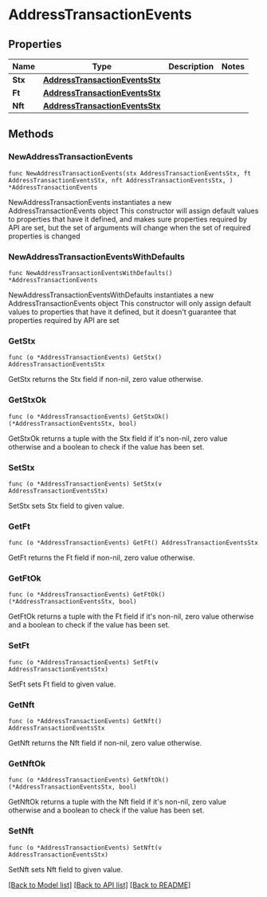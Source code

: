 # AddressTransactionEvents

## Properties

Name | Type | Description | Notes
------------ | ------------- | ------------- | -------------
**Stx** | [**AddressTransactionEventsStx**](AddressTransactionEventsStx.md) |  | 
**Ft** | [**AddressTransactionEventsStx**](AddressTransactionEventsStx.md) |  | 
**Nft** | [**AddressTransactionEventsStx**](AddressTransactionEventsStx.md) |  | 

## Methods

### NewAddressTransactionEvents

`func NewAddressTransactionEvents(stx AddressTransactionEventsStx, ft AddressTransactionEventsStx, nft AddressTransactionEventsStx, ) *AddressTransactionEvents`

NewAddressTransactionEvents instantiates a new AddressTransactionEvents object
This constructor will assign default values to properties that have it defined,
and makes sure properties required by API are set, but the set of arguments
will change when the set of required properties is changed

### NewAddressTransactionEventsWithDefaults

`func NewAddressTransactionEventsWithDefaults() *AddressTransactionEvents`

NewAddressTransactionEventsWithDefaults instantiates a new AddressTransactionEvents object
This constructor will only assign default values to properties that have it defined,
but it doesn't guarantee that properties required by API are set

### GetStx

`func (o *AddressTransactionEvents) GetStx() AddressTransactionEventsStx`

GetStx returns the Stx field if non-nil, zero value otherwise.

### GetStxOk

`func (o *AddressTransactionEvents) GetStxOk() (*AddressTransactionEventsStx, bool)`

GetStxOk returns a tuple with the Stx field if it's non-nil, zero value otherwise
and a boolean to check if the value has been set.

### SetStx

`func (o *AddressTransactionEvents) SetStx(v AddressTransactionEventsStx)`

SetStx sets Stx field to given value.


### GetFt

`func (o *AddressTransactionEvents) GetFt() AddressTransactionEventsStx`

GetFt returns the Ft field if non-nil, zero value otherwise.

### GetFtOk

`func (o *AddressTransactionEvents) GetFtOk() (*AddressTransactionEventsStx, bool)`

GetFtOk returns a tuple with the Ft field if it's non-nil, zero value otherwise
and a boolean to check if the value has been set.

### SetFt

`func (o *AddressTransactionEvents) SetFt(v AddressTransactionEventsStx)`

SetFt sets Ft field to given value.


### GetNft

`func (o *AddressTransactionEvents) GetNft() AddressTransactionEventsStx`

GetNft returns the Nft field if non-nil, zero value otherwise.

### GetNftOk

`func (o *AddressTransactionEvents) GetNftOk() (*AddressTransactionEventsStx, bool)`

GetNftOk returns a tuple with the Nft field if it's non-nil, zero value otherwise
and a boolean to check if the value has been set.

### SetNft

`func (o *AddressTransactionEvents) SetNft(v AddressTransactionEventsStx)`

SetNft sets Nft field to given value.



[[Back to Model list]](../README.md#documentation-for-models) [[Back to API list]](../README.md#documentation-for-api-endpoints) [[Back to README]](../README.md)


